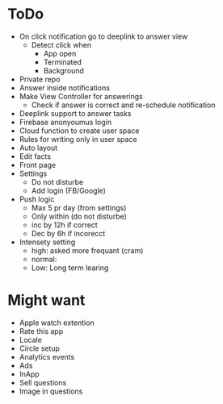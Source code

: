 #  ToDo

- On click notification go to deeplink to answer view
    - Detect click when
        - App open
        - Terminated
        - Background
- Private repo
- Answer inside notifications
- Make View Controller for answerings
    - Check if answer is correct and re-schedule notification
- Deeplink support to answer tasks
- Firebase anonyoumus login
- Cloud function to create user space
- Rules for writing only in user space
- Auto layout
- Edit facts
- Front page
- Settings
    - Do not disturbe
    - Add login (FB/Google)
- Push logic
    - Max 5 pr day (from settings)
    - Only within (do not disturbe)
    - inc by 12h if correct
    - Dec by 6h if incorecct
- Intensety setting
    - high: asked more frequant (cram)
    - normal:
    - Low: Long term learing


# Might want
- Apple watch extention
- Rate this app
- Locale
- Circle setup
- Analytics events
- Ads
- InApp
- Sell questions
- Image in questions
